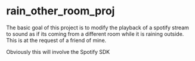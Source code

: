 # rain_other_room_proj

The basic goal of this project is to modify the playback of a spotify stream to sound as if its coming from a different room while it is raining outside. This is at the request of a friend of mine. 

Obviously this will involve the Spotify SDK